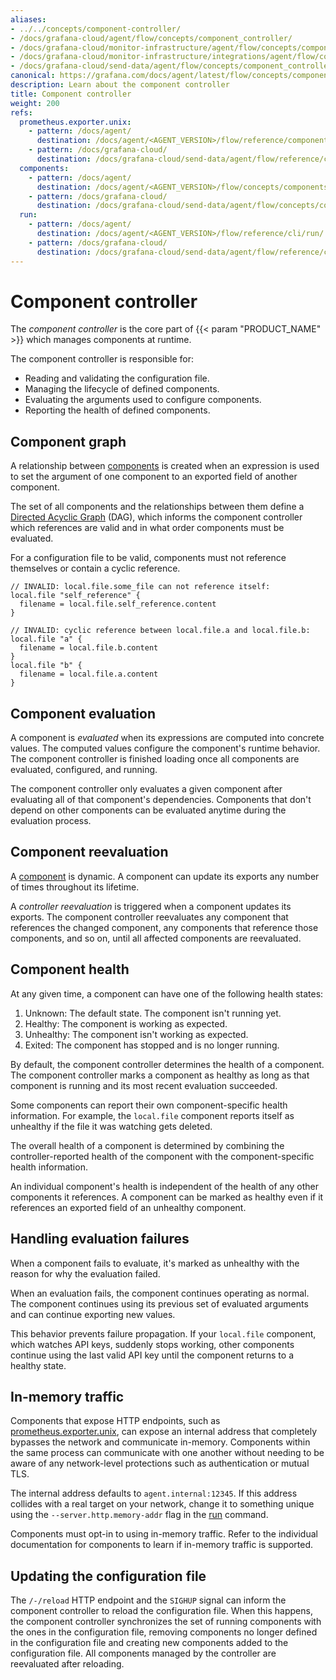 ```yaml
---
aliases:
- ../../concepts/component-controller/
- /docs/grafana-cloud/agent/flow/concepts/component_controller/
- /docs/grafana-cloud/monitor-infrastructure/agent/flow/concepts/component_controller/
- /docs/grafana-cloud/monitor-infrastructure/integrations/agent/flow/concepts/component_controller/
- /docs/grafana-cloud/send-data/agent/flow/concepts/component_controller/
canonical: https://grafana.com/docs/agent/latest/flow/concepts/component_controller/
description: Learn about the component controller
title: Component controller
weight: 200
refs:
  prometheus.exporter.unix:
    - pattern: /docs/agent/
      destination: /docs/agent/<AGENT_VERSION>/flow/reference/components/prometheus.exporter.unix/
    - pattern: /docs/grafana-cloud/
      destination: /docs/grafana-cloud/send-data/agent/flow/reference/components/prometheus.exporter.unix/
  components:
    - pattern: /docs/agent/
      destination: /docs/agent/<AGENT_VERSION>/flow/concepts/components/
    - pattern: /docs/grafana-cloud/
      destination: /docs/grafana-cloud/send-data/agent/flow/concepts/components/
  run:
    - pattern: /docs/agent/
      destination: /docs/agent/<AGENT_VERSION>/flow/reference/cli/run/
    - pattern: /docs/grafana-cloud/
      destination: /docs/grafana-cloud/send-data/agent/flow/reference/cli/run/
---
```


# Component controller

The _component controller_ is the core part of {{< param "PRODUCT_NAME" >}} which manages components at runtime.

The component controller is responsible for:

* Reading and validating the configuration file.
* Managing the lifecycle of defined components.
* Evaluating the arguments used to configure components.
* Reporting the health of defined components.

## Component graph

A relationship between [components](ref:components) is created when an expression is used to set the argument of one component to an exported field of another component.

The set of all components and the relationships between them define a [Directed Acyclic Graph][DAG] (DAG),
which informs the component controller which references are valid and in what order components must be evaluated.

For a configuration file to be valid, components must not reference themselves or contain a cyclic reference.

```river
// INVALID: local.file.some_file can not reference itself:
local.file "self_reference" {
  filename = local.file.self_reference.content
}
```

```river
// INVALID: cyclic reference between local.file.a and local.file.b:
local.file "a" {
  filename = local.file.b.content
}
local.file "b" {
  filename = local.file.a.content
}
```

## Component evaluation

A component is _evaluated_ when its expressions are computed into concrete values.
The computed values configure the component's runtime behavior.
The component controller is finished loading once all components are evaluated, configured, and running.

The component controller only evaluates a given component after evaluating all of that component's dependencies.
Components that don't depend on other components can be evaluated anytime during the evaluation process.

## Component reevaluation

A [component](ref:components) is dynamic. A component can update its exports any number of times throughout its lifetime.

A _controller reevaluation_ is triggered when a component updates its exports.
The component controller reevaluates any component that references the changed component, any components that reference those components,
and so on, until all affected components are reevaluated.

## Component health

At any given time, a component can have one of the following health states:

1. Unknown: The default state. The component isn't running yet.
1. Healthy: The component is working as expected.
1. Unhealthy: The component isn't working as expected.
1. Exited: The component has stopped and is no longer running.

By default, the component controller determines the health of a component.
The component controller marks a component as healthy as long as that component is running and its most recent evaluation succeeded.

Some components can report their own component-specific health information.
For example, the `local.file` component reports itself as unhealthy if the file it was watching gets deleted.

The overall health of a component is determined by combining the controller-reported health of the component with the component-specific health information.

An individual component's health is independent of the health of any other components it references.
A component can be marked as healthy even if it references an exported field of an unhealthy component.

## Handling evaluation failures

When a component fails to evaluate, it's marked as unhealthy with the reason for why the evaluation failed.

When an evaluation fails, the component continues operating as normal.
The component continues using its previous set of evaluated arguments and can continue exporting new values.

This behavior prevents failure propagation.
If your `local.file` component, which watches API keys, suddenly stops working, other components continue using the last valid API key until the component returns to a healthy state.

## In-memory traffic

Components that expose HTTP endpoints, such as [prometheus.exporter.unix](ref:prometheus.exporter.unix), can expose an internal address that completely bypasses the network and communicate in-memory.
Components within the same process can communicate with one another without needing to be aware of any network-level protections such as authentication or mutual TLS.

The internal address defaults to `agent.internal:12345`.
If this address collides with a real target on your network, change it to something unique using the `--server.http.memory-addr` flag in the [run](ref:run) command.

Components must opt-in to using in-memory traffic.
Refer to the individual documentation for components to learn if in-memory traffic is supported.

## Updating the configuration file

The `/-/reload` HTTP endpoint and the `SIGHUP` signal can inform the component controller to reload the configuration file.
When this happens, the component controller synchronizes the set of running components with the ones in the configuration file,
removing components no longer defined in the configuration file and creating new components added to the configuration file.
All components managed by the controller are reevaluated after reloading.

[DAG]: https://en.wikipedia.org/wiki/Directed_acyclic_graph

